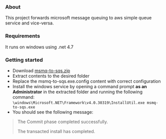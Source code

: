 ### About
This project forwards microsoft message queuing to aws simple queue service and vice-versa.
### Requirements
It runs on windows using .net 4.7
### Getting started
- Download [msmq-to-sqs.zip](https://github.com/jcardus/msmq-to-sqs/releases/download/1.2/Archive.zip)
- Extract contents to the desired folder
- Replace the msmq-to-sqs.exe.config content with correct configuration
- Install the windows service by opening a command prompt **as an Administrator** in the extracted folder and running the following command:
`\windows\Microsoft.NET\Framework\v4.0.30319\InstallUtil.exe msmq-to-sqs.exe`
- You should see the following message:
> The Commit phase completed successfully.
>
> The transacted install has completed.
